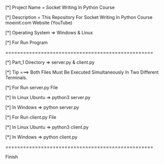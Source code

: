 [*] Project Name = Socket Writing In Python Course

[*] Description = This Repository For Socket Writing In Python Course moeinit.com Website (YouTube)

[*] Operating System => Windows & Linux

[*] For Run Program 

==================================================

[*] Part_1 Directory => server.py & client.py

[*] Tip ===> Both Files Must Be Executed Simultaneously In Two Different Terminals.

[*] For Run server.py File

[*] In Linux Ubuntu => python3 server.py

[*] In Windows => python server.py 

[*] For Run client.py File 

[*] In Linux Ubuntu => python3 client.py

[*] In Windows => python client.py

==================================================

Finish


